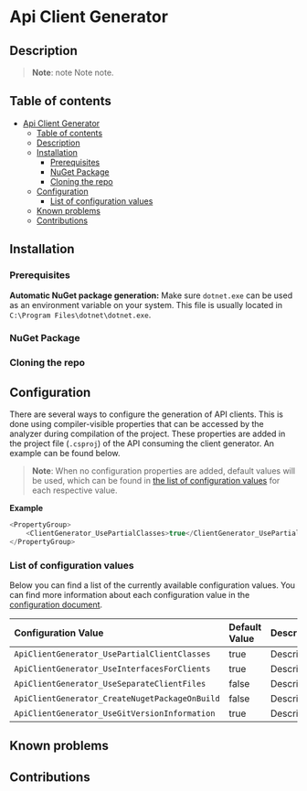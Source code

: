 # Api Client Generator 

## Description

> **Note**: note
> Note note.

## Table of contents

- [Api Client Generator](#Api-Client-Generator)
  - [Table of contents](#Table-of-contents)
  - [Description](#Description)
  - [Installation](#Installation)
    - [Prerequisites](#Prerequisites)
    - [NuGet Package](#NuGet-Package)
    - [Cloning the repo](#Cloning-the-repo)
  - [Configuration](#Configuration)
    - [List of configuration values](#List-of-configuration-values)
  - [Known problems](#Known-problems)
  - [Contributions](#Contributions)


## Installation

### Prerequisites

**Automatic NuGet package generation:**
Make sure `dotnet.exe` can be used as an environment variable on your system. This file is usually located in `C:\Program Files\dotnet\dotnet.exe`.

### NuGet Package

### Cloning the repo

## Configuration
There are several ways to configure the generation of API clients. This is done using compiler-visible properties that can be accessed by the analyzer during compilation of the project. These properties are added in the project file (`.csproj`) of the API consuming the client generator. An example can be found below.
> **Note**: When no configuration properties are added, default values will be used, which can be found in [the list of configuration values](#List-of-configuration-values) for each respective value.
> 
**Example**

```csharp
<PropertyGroup>
	<ClientGenerator_UsePartialClasses>true</ClientGenerator_UsePartialClasses>
</PropertyGroup>
```

### List of configuration values 
Below you can find a list of the currently available configuration values. You can find more information about each configuration value in the [configuration document](docs/configuration.md).

| Configuration Value | Default Value |      Description
|:----------|:-------------|:-
| `ApiClientGenerator_UsePartialClientClasses` | true | Description 
| `ApiClientGenerator_UseInterfacesForClients` | true | Description 
| `ApiClientGenerator_UseSeparateClientFiles` | false | Description 
| `ApiClientGenerator_CreateNugetPackageOnBuild` | false | Description 
| `ApiClientGenerator_UseGitVersionInformation` |true | Description 

## Known problems

## Contributions
